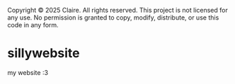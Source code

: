 Copyright © 2025 Claire. All rights reserved.
This project is not licensed for any use. No permission is granted to copy, modify, distribute, or use this code in any form.


# sillywebsite
my website :3
